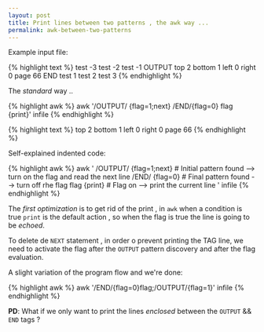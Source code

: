 ```yaml
---
layout: post
title: Print lines between two patterns , the awk way ...
permalink: awk-between-two-patterns
---
```


Example input file:

{% highlight text %}
test -3
test -2
test -1
OUTPUT
top 2
bottom 1
left 0
right 0
page 66
END
test 1
test 2
test 3
{% endhighlight %}

The *standard* way ..

{% highlight awk %}
awk '/OUTPUT/ {flag=1;next} /END/{flag=0} flag {print}' infile
{% endhighlight %}

{% highlight text %}
top 2
bottom 1
left 0
right 0
page 66
{% endhighlight %}


Self-explained indented code:

{% highlight awk %}
awk '
/OUTPUT/ {flag=1;next} # Initial pattern found --> turn on the flag and read the next line
/END/    {flag=0}      # Final pattern found   --> turn off rhe flag
flag     {print}       # Flag on --> print the current line
' infile
{% endhighlight %}

The *first optimization* is to get rid of the print , in `awk` when a condition is true `print` is the default action , so when the flag is true the line is going to be *echoed*.

To delete de `NEXT` statement , in order o prevent printing the TAG line, we need to activate the flag after the `OUTPUT` pattern discovery and after the flag evaluation.

A slight variation of the program flow and we're done:

{% highlight awk %}
awk '/END/{flag=0}flag;/OUTPUT/{flag=1}' infile
{% endhighlight %}

**PD**: What if we only want to print the lines *enclosed* between the `OUTPUT` && `END` tags ?
